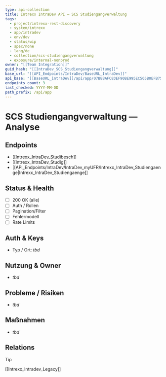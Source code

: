 ```yaml
---
type: api-collection
title: Intrexx IntraDev API — SCS Studiengangverwaltung
tags:
  - project/intrexx-rest-discovery
  - system/intrexx
  - app/intradev
  - env/dev
  - status/wip
  - spec/none
  - lang/de
  - collection/scs-studiengangverwaltung
  - exposure/internal-nonprod
owner: "[[Team Integration]]"
guid_hash: "[[IntraDev_SCS_Studiengangverwaltung]]"
base_url: "[[API_Endpoints/IntraDev/BaseURL_IntraDev]]"
api_base: "[[BaseURL_intraDev]]/api/app/07B8BAFC83EF90BE995EC565B0EFB7512E0538E3"
endpoints_count: 3
last_checked: YYYY-MM-DD
path_prefix: /api/app
---
```


# SCS Studiengangverwaltung — Analyse

## Endpoints
- [[Intrexx_IntraDev_Studibesch]]
- [[Intrexx_IntraDev_Studig]]
- [[API_Endpoints/IntraDev/IntraDev_myUFR/Intrexx_IntraDev_Studiengaenge|Intrexx_IntraDev_Studiengaenge]]
## Status & Health
- [ ] 200 OK (alle)
- [ ] Auth / Rollen
- [ ] Pagination/Filter
- [ ] Fehlermodell
- [ ] Rate Limits

## Auth & Keys
- Typ / Ort: _tbd_

## Nutzung & Owner
- _tbd_

## Probleme / Risiken
- _tbd_

## Maßnahmen
- _tbd_

## Relations
> [!tip]
> [[Intrexx_Intradev_Legacy]]
